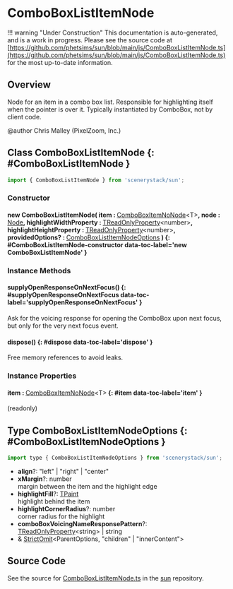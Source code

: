 # ComboBoxListItemNode

!!! warning "Under Construction"
    This documentation is auto-generated, and is a work in progress. Please see the source code at
    [https://github.com/phetsims/sun/blob/main/js/ComboBoxListItemNode.ts](https://github.com/phetsims/sun/blob/main/js/ComboBoxListItemNode.ts) for the most up-to-date information.

## Overview

Node for an item in a combo box list.
Responsible for highlighting itself when the pointer is over it.
Typically instantiated by ComboBox, not by client code.

@author Chris Malley (PixelZoom, Inc.)

## Class ComboBoxListItemNode {: #ComboBoxListItemNode }


```js
import { ComboBoxListItemNode } from 'scenerystack/sun';
```
### Constructor

#### new ComboBoxListItemNode( item : <span style="font-weight: 400;">[ComboBoxItemNoNode](../sun/ComboBox.md#ComboBoxItemNoNode)&lt;T&gt;</span>, node : <span style="font-weight: 400;">[Node](../scenery/Node.md)</span>, highlightWidthProperty : <span style="font-weight: 400;">[TReadOnlyProperty](../axon/TReadOnlyProperty.md)&lt;<span style="color: hsla(calc(var(--md-hue) + 180deg),80%,40%,1);">number</span>&gt;</span>, highlightHeightProperty : <span style="font-weight: 400;">[TReadOnlyProperty](../axon/TReadOnlyProperty.md)&lt;<span style="color: hsla(calc(var(--md-hue) + 180deg),80%,40%,1);">number</span>&gt;</span>, providedOptions? : <span style="font-weight: 400;">[ComboBoxListItemNodeOptions](../sun/ComboBoxListItemNode.md#ComboBoxListItemNodeOptions)</span> ) {: #ComboBoxListItemNode-constructor data-toc-label='new ComboBoxListItemNode' }

### Instance Methods

#### supplyOpenResponseOnNextFocus() {: #supplyOpenResponseOnNextFocus data-toc-label='supplyOpenResponseOnNextFocus' }

Ask for the voicing response for opening the ComboBox upon next focus, but only for the very next focus event.

#### dispose() {: #dispose data-toc-label='dispose' }

Free memory references to avoid leaks.

### Instance Properties

#### item : <span style="font-weight: 400;">[ComboBoxItemNoNode](../sun/ComboBox.md#ComboBoxItemNoNode)&lt;T&gt;</span> {: #item data-toc-label='item' }

(readonly)



## Type ComboBoxListItemNodeOptions {: #ComboBoxListItemNodeOptions }


```js
import type { ComboBoxListItemNodeOptions } from 'scenerystack/sun';
```


- **align**?: "left" | "right" | "center"
- **xMargin**?: <span style="color: hsla(calc(var(--md-hue) + 180deg),80%,40%,1);">number</span>
<br>  margin between the item and the highlight edge
- **highlightFill**?: [TPaint](../scenery/TPaint.md)
<br>  highlight behind the item
- **highlightCornerRadius**?: <span style="color: hsla(calc(var(--md-hue) + 180deg),80%,40%,1);">number</span>
<br>  corner radius for the highlight
- **comboBoxVoicingNameResponsePattern**?: [TReadOnlyProperty](../axon/TReadOnlyProperty.md)&lt;<span style="color: hsla(calc(var(--md-hue) + 180deg),80%,40%,1);">string</span>&gt; | <span style="color: hsla(calc(var(--md-hue) + 180deg),80%,40%,1);">string</span>
- &amp; [StrictOmit](../phet-core/StrictOmit.md)&lt;ParentOptions, "children" | "innerContent"&gt;




## Source Code

See the source for [ComboBoxListItemNode.ts](https://github.com/phetsims/sun/blob/main/js/ComboBoxListItemNode.ts) in the [sun](https://github.com/phetsims/sun) repository.
